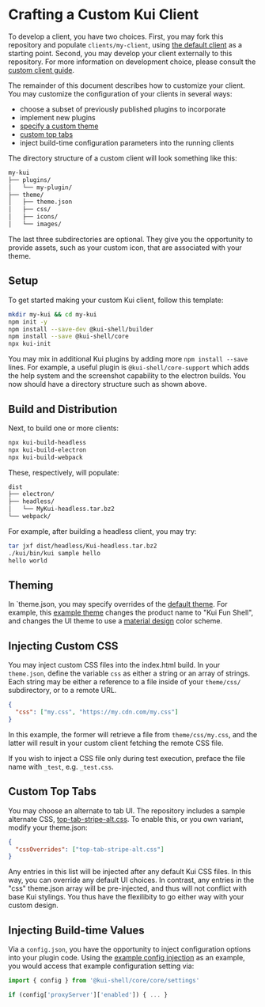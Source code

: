 # Crafting a Custom Kui Client

To develop a client, you have two choices. First, you may fork this
repository and populate `clients/my-client`, using [the default
client](../../clients/default) as a starting point. Second, you may
develop your client externally to this repository. For more
information on development choice, please consult the [custom client
guide](custom-clients.md).

The remainder of this document describes how to customize your client.
You may customize the configuration of your clients in several ways:

- choose a subset of previously published plugins to incorporate
- implement new plugins
- [specify a custom theme](#theming)
- [custom top tabs](#custom-top-tabs)
- inject build-time configuration parameters into the running clients

The directory structure of a custom client will look something like this:

```bash
my-kui
├── plugins/
│   └── my-plugin/
├── theme/
│   ├── theme.json
│   ├── css/
│   ├── icons/
│   └── images/
```

The last three subdirectories are optional. They give you the
opportunity to provide assets, such as your custom icon, that are
associated with your theme.

## Setup

To get started making your custom Kui client, follow this
template:

```bash
mkdir my-kui && cd my-kui
npm init -y
npm install --save-dev @kui-shell/builder
npm install --save @kui-shell/core
npx kui-init
```

You may mix in additional Kui plugins by adding more `npm install --save` lines. For example, a useful plugin is
`@kui-shell/core-support` which adds the help system and the
screenshot capability to the electron builds. You now should have a
directory structure such as shown above.

## Build and Distribution

Next, to build one or more clients:

```bash
npx kui-build-headless
npx kui-build-electron
npx kui-build-webpack
```

These, respectively, will populate:

```bash
dist
├── electron/
├── headless/
│   └── MyKui-headless.tar.bz2
└── webpack/
```

For example, after building a headless client, you may try:

```bash
tar jxf dist/headless/Kui-headless.tar.bz2
./kui/bin/kui sample hello
hello world
```

## Theming

In `theme.json, you may specify overrides of the [default
theme](../../clients/default/theme/theme.json). For example, this
[example
theme](../../packages/kui-builder/examples/build-configs/material-design/theme.json)
changes the product name to "Kui Fun Shell", and changes the UI
theme to use a [material design](https://material.io/) color
scheme.

## Injecting Custom CSS

You may inject custom CSS files into the index.html build. In your
`theme.json`, define the variable `css` as either a string or an array
of strings. Each string may be either a reference to a file inside of
your `theme/css/` subdirectory, or to a remote URL.

```json
{
  "css": ["my.css", "https://my.cdn.com/my.css"]
}
```

In this example, the former will retrieve a file from
`theme/css/my.css`, and the latter will result in your custom client
fetching the remote CSS file.

If you wish to inject a CSS file only during test execution, preface
the file name with `_test`, e.g. `_test.css`.

## Custom Top Tabs

You may choose an alternate to tab UI. The repository includes a
sample alternate CSS,
[top-tab-stripe-alt.css](../../packages/app/web/css/top-tab-stripe-alt.css). To
enable this, or you own variant, modify your theme.json:

```json
{
  "cssOverrides": ["top-tab-stripe-alt.css"]
}
```

Any entries in this list will be injected after any default Kui CSS
files. In this way, you can override any default UI choices. In
contrast, any entries in the "css" theme.json array will be
pre-injected, and thus will not conflict with base Kui stylings. You
thus have the flexilibity to go either way with your custom design.

## Injecting Build-time Values

Via a `config.json`, you have the opportunity to inject
configuration options into your plugin code. Using the
[example config injection](../../packages/kui-builder/examples/build-configs/material-design/config.json) as an example,
you would access that example configuration setting via:

```typescript
import { config } from '@kui-shell/core/core/settings'

if (config['proxyServer']['enabled']) { ... }
```
